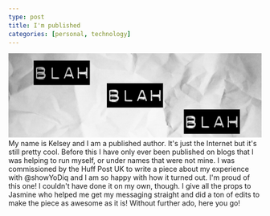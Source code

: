 ```yaml
---
type: post
title: I'm published
categories: [personal, technology]
---
```

![blah](/images/boredasfuck.png)
My name is Kelsey and I am a published author.
It's just the Internet but it's still pretty cool. Before this I have only ever been published on blogs that I was helping to run myself, or under names that were not mine. I was commissioned by the Huff Post UK to write a piece about my experience with @showYoDiq and I am so happy with how it turned out.  I'm proud of this one! I couldn't have done it on my own, though. I give all the props to Jasmine who helped me get my messaging straight and did a ton of edits to make the piece as awesome as it is! Without further ado, here you go! 